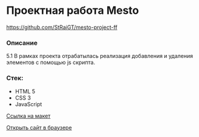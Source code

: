 # Проектная работа Mesto

https://github.com/StRaiGT/mesto-project-ff

### Описание
5.1 В рамках проекта отрабатылась реализация добавления и удаления элементов с помощью js скрипта.

### Стек:
- HTML 5
- CSS 3
- JavaScript

[Ссылка на макет](https://www.figma.com/file/bjyvbKKJN2naO0ucURl2Z0/JavaScript.-Sprint-5?type=design&node-id=0-1&mode=design&t=uBJucEhipwcZJIN2-0)

[Открыть сайт в браузере](https://straigt.github.io/mesto-project-ff/)
